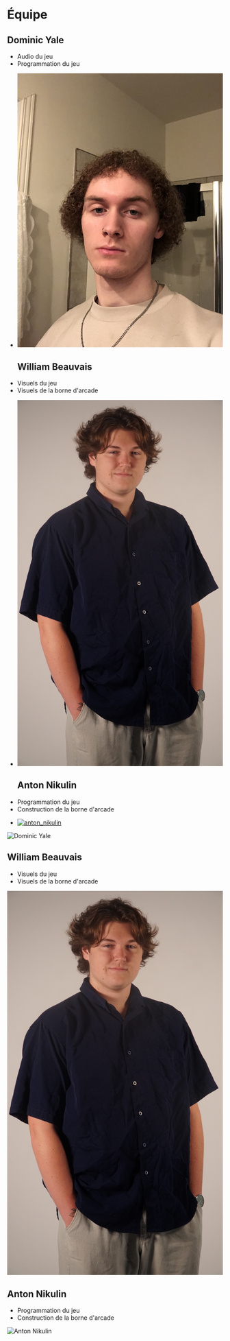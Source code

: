 # Équipe

## Dominic Yale
- Audio du jeu
- Programmation du jeu
* [![dominic_yale](/img/img_dom.JPG)](dominic_yale/)

  ## William Beauvais
- Visuels du jeu
- Visuels de la borne d'arcade
* [![william_beauvais](/img/DSC09986.JPG)](william_beauvais/)

  ## Anton Nikulin
- Programmation du jeu
- Construction de la borne d'arcade
* [![anton_nikulin](https://fakeimg.pl/400x400?text=X)](anton_nikulin/)

<!-- Présentation des rôles et responsabilités de chacun des membres de l'équipe -->

![Dominic Yale]( https://fakeimg.pl/400x400?text=V)
## William Beauvais
- Visuels du jeu
- Visuels de la borne d'arcade

![William Beauvais](/img/DSC09986.JPG)
## Anton Nikulin
- Programmation du jeu
- Construction de la borne d'arcade

![Anton Nikulin]( https://fakeimg.pl/400x400?text=X)

